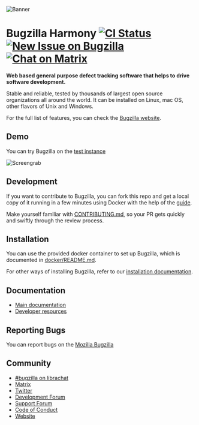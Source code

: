 ![Banner](images/banner.png)
# Bugzilla Harmony [![CI Status](https://github.com/bugzilla/harmony/workflows/Release%20Tests/badge.svg)](https://github.com/bugzilla/harmony/actions?query=workflow%3A%22Release+Tests%22) [![New Issue on Bugzilla](https://img.shields.io/badge/new%20issue-on%20bugzilla-blueviolet?style=flat)](https://bugzilla.mozilla.org/enter_bug.cgi?product=Bugzilla&format=__default__ "Report a new issue") [![Chat on Matrix](https://img.shields.io/badge/chat-on%20matrix-blue?style=flat&icon=matrix)](https://matrix.to/#/#bugzilla:mozilla.org)

**Web based general purpose defect tracking software that helps to drive
software development.**

Stable and reliable, tested by thousands of largest open source
organizations all around the world. It can be installed on Linux, mac OS,
other flavors of Unix and Windows.

For the full list of features, you can check the
[Bugzilla website](https://www.bugzilla.org/features/).

## Demo

You can try Bugzilla on the
[test instance](https://harmony.bugzilla.ninja)

![Screengrab](images/bzgif.gif)

## Development

If you want to contribute to Bugzilla, you can fork this repo and get a
local copy of it running in a few minutes using Docker with the help of
the [guide](docker/development.md).

Make yourself familiar with [CONTRIBUTING.md](CONTRIBUTING.md), so your
PR gets quickly and swiftly through the review process.

## Installation

You can use the provided docker container to set up Bugzilla, which is
documented in [docker/README.md](docker/README.md).

For other ways of installing Bugzilla, refer to our
[installation documentation](https://bugzilla.readthedocs.io/en/latest/installing/index.html).

## Documentation

* [Main documentation](https://bugzilla.readthedocs.io)
* [Developer resources](https://www.bugzilla.org/developers/)

## Reporting Bugs

You can report bugs on the
[Mozilla Bugzilla](https://bugzilla.mozilla.org/enter_bug.cgi?product=Bugzilla&format=__default__)

## Community

* [#bugzilla on librachat](irc://irc.libra.chat/bugzilla)
* [Matrix](https://matrix.to/#/#bugzilla:mozilla.org)
* [Twitter](https://twitter.com/bugzilla)
* [Development Forum](https://www.mozilla.org/en-US/about/forums/#dev-apps-bugzilla)
* [Support Forum](https://www.mozilla.org/en-US/about/forums/#support-bugzilla)
* [Code of Conduct](CODE_OF_CONDUCT.md)
* [Website](https://www.bugzilla.org)
